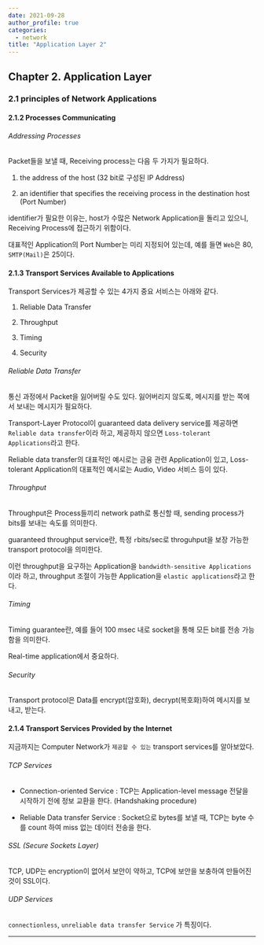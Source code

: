 ```yaml
---
date: 2021-09-28
author_profile: true
categories:
  - network
title: "Application Layer 2"
---
```


## Chapter 2. Application Layer

### 2.1 principles of Network Applications

#### 2.1.2 Processes Communicating

###### Addressing Processes

Packet들을 보낼 때, Receiving process는 다음 두 가지가 필요하다.

1. the address of the host (32 bit로 구성된 IP Address)

2. an identifier that specifies the receiving process in the destination host (Port Number)

identifier가 필요한 이유는, host가 수많은 Network Application을 돌리고 있으니, Receiving Process에 접근하기 위함이다.

대표적인 Application의 Port Number는 미리 지정되어 있는데, 예를 들면 `Web`은 80, `SMTP(Mail)`은 25이다.


#### 2.1.3 Transport Services Available to Applications

Transport Services가 제공할 수 있는 4가지 중요 서비스는 아래와 같다.

1. Reliable Data Transfer

2. Throughput

3. Timing

4. Security


###### Reliable Data Transfer

통신 과정에서 Packet을 잃어버릴 수도 있다. 잃어버리지 않도록, 메시지를 받는 쪽에서 보내는 메시지가 필요하다.

Transport-Layer Protocol이 guaranteed data delivery service를 제공하면 `Reliable data transfer`이라 하고, 제공하지 않으면 `Loss-tolerant Applications`라고 한다.

Reliable data transfer의 대표적인 예시로는 금융 관련 Application이 있고, Loss-tolerant Application의 대표적인 예시로는 Audio, Video 서비스 등이 있다.


###### Throughput

Throughput은 Process들끼리 network path로 통신할 때, sending process가 bits를 보내는 속도를 의미한다.

guaranteed throughput service란, 특정 `r`bits/sec로 throguhput을 보장 가능한 transport protocol을 의미한다.

이런 throughput을 요구하는 Application을 `bandwidth-sensitive Applications`이라 하고, throughput 조절이 가능한 Application을 `elastic applications`라고 한다.


###### Timing

Timing guarantee란, 예를 들어 100 msec 내로 socket을 통해 모든 bit를 전송 가능함을 의미한다. 

Real-time application에서 중요하다.


###### Security

Transport protocol은 Data를 encrypt(암호화), decrypt(복호화)하여 메시지를 보내고, 받는다.



#### 2.1.4 Transport Services Provided by the Internet

지금까지는 Computer Network가 `제공할 수 있는` transport services를 알아보았다.

###### TCP Services

* Connection-oriented Service : TCP는 Application-level message 전달을 시작하기 전에 정보 교환을 한다. (Handshaking procedure)

* Reliable Data transfer Service : Socket으로 bytes를 보낼 때, TCP는 byte 수를 count 하여 miss 없는 데이터 전송을 한다.


###### SSL (Secure Sockets Layer)

TCP, UDP는 encryption이 없어서 보안이 약하고, TCP에 보안을 보충하여 만들어진 것이 SSL이다.


###### UDP Services

`connectionless`, `unreliable data transfer Service` 가 특징이다.

---











